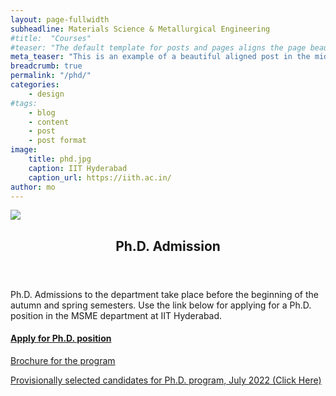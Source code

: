 ```yaml
---
layout: page-fullwidth
subheadline: Materials Science & Metallurgical Engineering
#title:  "Courses"
#teaser: "The default template for posts and pages aligns the page beautifully in the middle. <strong>But</strong> you can customize posts/pages easily via switches in the front matter to <em>get a sidebar</em> and/or to <em>turn off meta-information</em> at the end of the page like categories, tags and dates."
meta_teaser: "This is an example of a beautiful aligned post in the middle. There is no sidebar to distract the reader. The difference to the Page-Template is, that you find meta-information at the bottom of the post."
breadcrumb: true
permalink: "/phd/"
categories:
    - design
#tags:
    - blog
    - content
    - post
    - post format
image:
    title: phd.jpg
    caption: IIT Hyderabad
    caption_url: https://iith.ac.in/
author: mo
---
```


<img class="mySlides" src="/feeling-responsive/images/phd.jpg">

<!-- Main -->
<div id="main">
	<!-- Post -->
	<article class="shade-two">
	  <div class="container">
			<header>
				<h1>Ph.D. Admission</h1>
				<p></p>
			</header><!-- #### **Update on Ph.D. admissions July, 2022**
_Due to the current pandemic situation and the huge number of applications, the shortlisted candidates will be called for the online test with MCQ type on the date and time mentioned in the call letter. The shortlisted candidates based on the merit from the written test will only be called further for an interview process through online mode. A separate interview call letter (e-mail) will be sent to candidates who are shortlisted for the interview._ -->

<p>Ph.D. Admissions to the department take place before the beginning of the autumn and spring semesters. Use the link below for applying for a Ph.D. position in the MSME department at IIT Hyderabad.</p>

<h4 id="apply-for-phd-position"><strong><a href="https://www.iith.ac.in/phdadmissions/">Apply for Ph.D. position</a></strong></h4>
<p><a href="/assets/docs/MSME_PhD_Brochure_July2022.pdf">Brochure for the program</a></p>

<p><a href="/assets/docs/Results_PhD_July_2022.pdf">Provisionally selected candidates for Ph.D. program, July 2022 (Click Here)</a></p>
</div>
	</article>
</div>